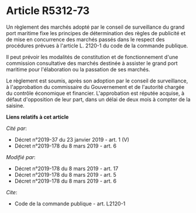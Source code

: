 # Article R5312-73

Un règlement des marchés adopté par le conseil de surveillance du grand port maritime fixe les principes de détermination des
règles de publicité et de mise en concurrence des marchés passés dans le respect des procédures prévues à l'article L. 2120-1
du code de la commande publique.

Il peut prévoir les modalités de constitution et de fonctionnement d'une commission consultative des marchés destinée à
assister le grand port maritime pour l'élaboration ou la passation de ses marchés.

Le règlement est soumis, après son adoption par le conseil de surveillance, à l'approbation du commissaire du Gouvernement et
de l'autorité chargée du contrôle économique et financier. L'approbation est réputée acquise, à défaut d'opposition de leur
part, dans un délai de deux mois à compter de la saisine.

**Liens relatifs à cet article**

_Cité par_:

  - Décret n°2019-37 du 23 janvier 2019 - art. 1 (V)
  - Décret n°2019-178 du 8 mars 2019 - art. 6

_Modifié par_:

  - Décret n°2019-178 du 8 mars 2019 - art. 17
  - Décret n°2019-178 du 8 mars 2019 - art. 5
  - Décret n°2019-178 du 8 mars 2019 - art. 6

_Cite_:

  - Code de la commande publique - art. L2120-1
